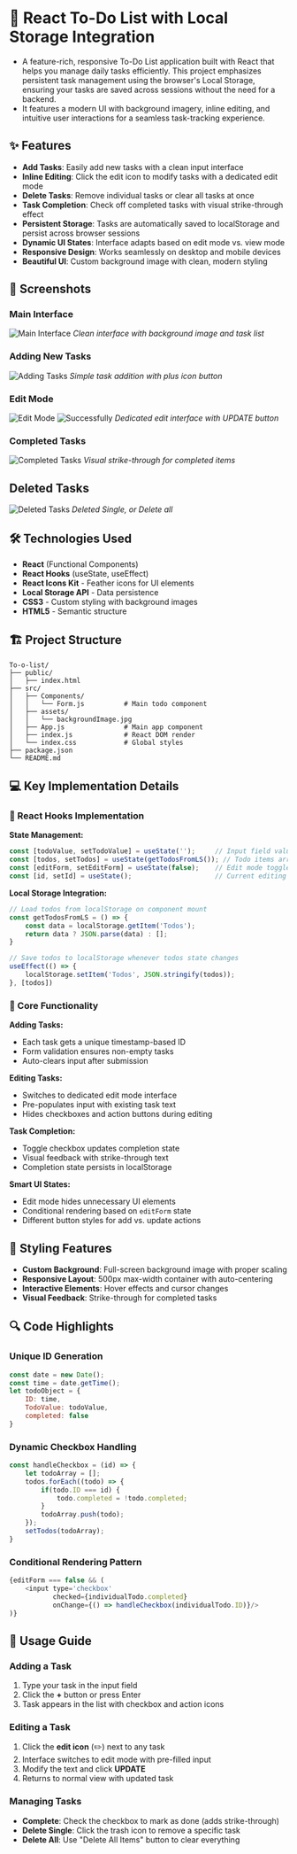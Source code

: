 # 📝 React To-Do List with Local Storage Integration
- A feature-rich, responsive To-Do List application built with React that helps you manage daily tasks efficiently. This project emphasizes persistent task management using the browser's Local Storage, ensuring your tasks are saved across sessions without the need for a backend.
- It features a modern UI with background imagery, inline editing, and intuitive user interactions for a seamless task-tracking experience.

## ✨ Features

- **Add Tasks**: Easily add new tasks with a clean input interface
- **Inline Editing**: Click the edit icon to modify tasks with a dedicated edit mode
- **Delete Tasks**: Remove individual tasks or clear all tasks at once
- **Task Completion**: Check off completed tasks with visual strike-through effect
- **Persistent Storage**: Tasks are automatically saved to localStorage and persist across browser sessions
- **Dynamic UI States**: Interface adapts based on edit mode vs. view mode
- **Responsive Design**: Works seamlessly on desktop and mobile devices
- **Beautiful UI**: Custom background image with clean, modern styling

## 📸 Screenshots

### Main Interface
![Main Interface](./src/assets/Initial_Template.png)
*Clean interface with background image and task list*

### Adding New Tasks
![Adding Tasks](./src/assets/Added_To_Do.png)
*Simple task addition with plus icon button*

### Edit Mode
![Edit Mode](./src/assets/Edit_Mode.png)
![Successfully](./src/assets/Successfully_Edited.png)
*Dedicated edit interface with UPDATE button*

### Completed Tasks
![Completed Tasks](./src/assets/Completeing_To_Do.png)
*Visual strike-through for completed items*

## Deleted Tasks
![Deleted Tasks](./src/assets/Deleting_To_Do.png)
*Deleted Single, or Delete all*

## 🛠️ Technologies Used

- **React** (Functional Components)
- **React Hooks** (useState, useEffect)
- **React Icons Kit** - Feather icons for UI elements
- **Local Storage API** - Data persistence
- **CSS3** - Custom styling with background images
- **HTML5** - Semantic structure

## 🏗️ Project Structure

```
To-o-list/
├── public/
│   ├── index.html
├── src/
│   ├── Components/
│   │   └── Form.js          # Main todo component
│   ├── assets/
│   │   └── backgroundImage.jpg
│   ├── App.js               # Main app component
│   ├── index.js             # React DOM render
│   └── index.css            # Global styles
├── package.json
└── README.md
```

## 💻 Key Implementation Details

### 🎣 React Hooks Implementation

**State Management:**
```javascript
const [todoValue, setTodoValue] = useState('');     // Input field value
const [todos, setTodos] = useState(getTodosFromLS()); // Todo items array
const [editForm, setEditForm] = useState(false);    // Edit mode toggle
const [id, setId] = useState();                     // Current editing ID
```

**Local Storage Integration:**
```javascript
// Load todos from localStorage on component mount
const getTodosFromLS = () => {
    const data = localStorage.getItem('Todos');
    return data ? JSON.parse(data) : [];
}

// Save todos to localStorage whenever todos state changes
useEffect(() => {
    localStorage.setItem('Todos', JSON.stringify(todos));
}, [todos])
```

### 🔧 Core Functionality

**Adding Tasks:**
- Each task gets a unique timestamp-based ID
- Form validation ensures non-empty tasks
- Auto-clears input after submission

**Editing Tasks:**
- Switches to dedicated edit mode interface
- Pre-populates input with existing task text
- Hides checkboxes and action buttons during editing

**Task Completion:**
- Toggle checkbox updates completion state
- Visual feedback with strike-through text
- Completion state persists in localStorage

**Smart UI States:**
- Edit mode hides unnecessary UI elements
- Conditional rendering based on `editForm` state
- Different button styles for add vs. update actions

## 🎨 Styling Features

- **Custom Background**: Full-screen background image with proper scaling
- **Responsive Layout**: 500px max-width container with auto-centering
- **Interactive Elements**: Hover effects and cursor changes
- **Visual Feedback**: Strike-through for completed tasks

## 🔍 Code Highlights

### Unique ID Generation
```javascript
const date = new Date();
const time = date.getTime();
let todoObject = {
    ID: time,
    TodoValue: todoValue,
    completed: false
}
```

### Dynamic Checkbox Handling
```javascript
const handleCheckbox = (id) => {
    let todoArray = [];
    todos.forEach((todo) => {
        if(todo.ID === id) {
            todo.completed = !todo.completed;
        }
        todoArray.push(todo);
    });
    setTodos(todoArray);
}
```

### Conditional Rendering Pattern
```javascript
{editForm === false && (
    <input type='checkbox' 
           checked={individualTodo.completed}
           onChange={() => handleCheckbox(individualTodo.ID)}/>
)}
```

## 🚀 Usage Guide

### Adding a Task
1. Type your task in the input field
2. Click the **+** button or press Enter
3. Task appears in the list with checkbox and action icons

### Editing a Task
1. Click the **edit icon** (✏️) next to any task
2. Interface switches to edit mode with pre-filled input
3. Modify the text and click **UPDATE**
4. Returns to normal view with updated task

### Managing Tasks
- **Complete**: Check the checkbox to mark as done (adds strike-through)
- **Delete Single**: Click the trash icon to remove a specific task
- **Delete All**: Use "Delete All Items" button to clear everything
